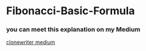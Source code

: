 # Fibonacci-Basic-Formula

<h3>you can meet this explanation on my Medium</h3>

<a href="https://clonewriter.medium.com/fibonacci-everything-aboutgolden-ratio-and-god-value-logic-explained-f258c4140c68"> clonewriter medium</a>
